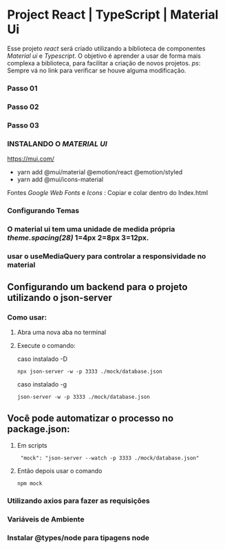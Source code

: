 # Project React | TypeScript | Material Ui

Esse projeto _react_ será criado utilizando a biblioteca de componentes _Material ui_ e _Typescript_.
O objetivo é aprender a usar de forma mais complexa a biblioteca, para facilitar a criação de novos projetos.
_ps_: Sempre vá no link para verificar se houve alguma modificação.

### Passo 01

### Passo 02

### Passo 03

### INSTALANDO O _MATERIAL UI_

https://mui.com/

- yarn add @mui/material @emotion/react @emotion/styled
- yarn add @mui/icons-material

Fontes _Google Web Fonts_ e _Icons_ : Copiar e colar dentro do Index.html

<link
  rel="stylesheet"
  href="https://fonts.googleapis.com/css?family=Roboto:300,400,500,700&display=swap"
/>
<link
  rel="stylesheet"
  href="https://fonts.googleapis.com/icon?family=Material+Icons"
/>

### Configurando Temas

### O material ui tem uma unidade de medida própria _theme.spacing(28)_ 1=4px 2=8px 3=12px.

### usar o useMediaQuery para controlar a responsividade no material

## Configurando um backend para o projeto utilizando o json-server

### Como usar:

1. Abra uma nova aba no terminal
2. Execute o comando:

   caso instalado -D

   `npx json-server -w -p 3333 ./mock/database.json`

   caso instalado -g

   `json-server -w -p 3333 ./mock/database.json`

## Você pode automatizar o processo no package.json:

1. Em scripts

   ` "mock": "json-server --watch -p 3333 ./mock/database.json"`

2. Então depois usar o comando

   `npm mock`

### Utilizando axios para fazer as requisições

### Variáveis de Ambiente

### Instalar @types/node para tipagens node

